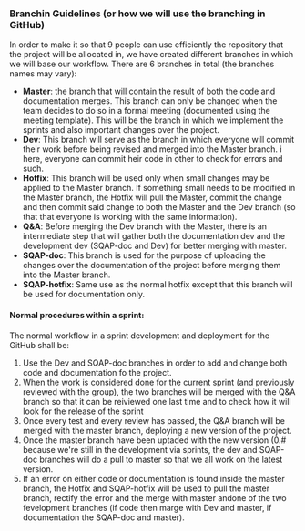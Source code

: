 ### Branchin Guidelines (or how we will use the branching in GitHub)

In order to make it so that 9 people can use efficiently the repository that the project will be allocated in, we have created different branches in which we will base our workflow. There are 6 branches in total (the branches names may vary):

+ **Master**: the branch that will contain the result of both the code and documentation merges. This branch can only be changed when the team decides to do so in a formal meeting (documented using the meeting template). This will be the branch in which we implement the sprints and also important changes over the project.
+ **Dev**: This branch will serve as the branch in which everyone will commit their work before being revised and merged into the Master branch. i here, everyone can commit heir code in other to check for errors and such.
+ **Hotfix**: This branch will be used only when small changes may be applied to the Master branch. If something small needs to be modified in the Master branch, the Hotfix will pull the Master, commit the change and then commit said change to both the Master and the Dev branch (so that that everyone is working with the same information).
+ **Q&A**: Before merging the Dev branch with the Master, there is an intermediate step that will gather both the documentation dev and the development dev (SQAP-doc and Dev) for better merging with master. 
+ **SQAP-doc**: This branch is used for the purpose of uploading the changes over the documentation of the project before merging them into the Master branch.
+ **SQAP-hotfix**: Same use as the normal hotfix except that this branch will be used for documentation only.

#### Normal procedures within a sprint:

The normal workflow in a sprint development and deployment for the GitHub shall be:

1. Use the Dev and SQAP-doc branches in order to add and change both code and documentation fo the project.
2. When the work is considered done for the current sprint (and previously reviewed with the group), the two branches will be merged with the Q&A branch so that it can be reiviewed one last time and to check how it will look for the release of the sprint
3. Once every test and every review has passed, the Q&A branch will be merged with the master branch, deploying a new version of the project.
4. Once the master branch have been uptaded with the new version (0.# because we're still in the development via sprints, the dev and SQAP-doc branches will do a pull to master so that we all work on the latest version.
5. If an error on either code or documentation is found inside the master branch, the Hotfix and SQAP-hotfix will be used to pull the master branch, rectify the error and the merge with master andone of the two fevelopment branches (if code then marge with Dev and master, if documentation the SQAP-doc and master).
